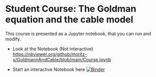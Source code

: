 # Student Course: The Goldman equation and the cable model

This course is presented as a Jupyter notebook, that you can run and modify.

- Look at the Notebook (Not interactive)
  https://nbviewer.org/github/moritz-s/GoldmannAndCable/blob/main/Course.ipynb

- Start an interactive Notebook here
  [![Binder](https://mybinder.org/badge_logo.svg)](https://mybinder.org/v2/gh/moritz-s/GoldmannAndCable/HEAD?labpath=Course.ipynb)
